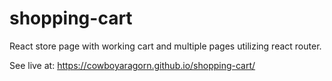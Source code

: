 # shopping-cart
React store page with working cart and multiple pages utilizing react router. 

See live at: https://cowboyaragorn.github.io/shopping-cart/
